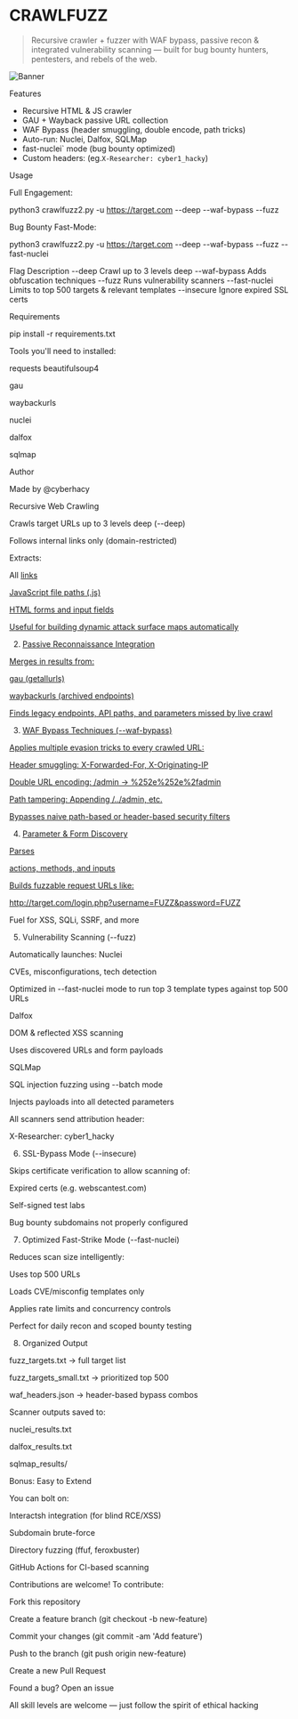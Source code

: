 # CRAWLFUZZ 

> Recursive crawler + fuzzer with WAF bypass, passive recon & integrated vulnerability scanning — built for bug bounty hunters, pentesters, and rebels of the web.

![Banner](https://raw.githubusercontent.com/cyberhacy/crawlfuzz/main/banner.png)



   Features

-  Recursive HTML & JS crawler
-  GAU + Wayback passive URL collection
-  WAF Bypass (header smuggling, double encode, path tricks)
-  Auto-run: Nuclei, Dalfox, SQLMap
-  fast-nuclei` mode (bug bounty optimized)
-  Custom headers: (eg.`X-Researcher: cyber1_hacky`)


 Usage

 Full Engagement:

python3 crawlfuzz2.py -u https://target.com --deep --waf-bypass --fuzz

Bug Bounty Fast-Mode:

python3 crawlfuzz2.py -u https://target.com --deep --waf-bypass --fuzz --fast-nuclei


  Flag	                Description
--deep	                Crawl up to 3 levels deep
--waf-bypass	          Adds obfuscation techniques
--fuzz	                Runs vulnerability scanners
--fast-nuclei	          Limits to top 500 targets & relevant templates
--insecure	            Ignore expired SSL certs


 Requirements

pip install -r requirements.txt

Tools you'll need to installed:

requests
beautifulsoup4

gau
    
waybackurls

nuclei
    
dalfox
    
sqlmap

 Author

Made by @cyberhacy

Recursive Web Crawling

 Crawls target URLs up to 3 levels deep (--deep)

 Follows internal links only (domain-restricted)

  Extracts:

  All <a href> links

  JavaScript file paths (.js)

  HTML forms and input fields

  Useful for building dynamic attack surface maps automatically

2. Passive Reconnaissance Integration

Merges in results from:

gau (getallurls)

waybackurls (archived endpoints)

Finds legacy endpoints, API paths, and parameters missed by live crawl

3. WAF Bypass Techniques (--waf-bypass)

Applies multiple evasion tricks to every crawled URL:

Header smuggling: X-Forwarded-For, X-Originating-IP

Double URL encoding: /admin → %252e%252e%2fadmin

Path tampering: Appending /../admin, etc.

Bypasses naive path-based or header-based security filters

4. Parameter & Form Discovery

Parses <form> actions, methods, and inputs

Builds fuzzable request URLs like:

http://target.com/login.php?username=FUZZ&password=FUZZ

Fuel for XSS, SQLi, SSRF, and more

5. Vulnerability Scanning (--fuzz)

Automatically launches:
Nuclei

CVEs, misconfigurations, tech detection
    
Optimized in --fast-nuclei mode to run top 3 template types against top 500 URLs

Dalfox

DOM & reflected XSS scanning

Uses discovered URLs and form payloads

SQLMap

SQL injection fuzzing using --batch mode

Injects payloads into all detected parameters

All scanners send attribution header:

X-Researcher: cyber1_hacky

6. SSL-Bypass Mode (--insecure)

Skips certificate verification to allow scanning of:

Expired certs (e.g. webscantest.com)

Self-signed test labs

 Bug bounty subdomains not properly configured
    
7. Optimized Fast-Strike Mode (--fast-nuclei)

Reduces scan size intelligently:

Uses top 500 URLs

Loads CVE/misconfig templates only

Applies rate limits and concurrency controls

 Perfect for daily recon and scoped bounty testing
    
 8. Organized Output

fuzz_targets.txt → full target list

fuzz_targets_small.txt → prioritized top 500

waf_headers.json → header-based bypass combos
    
Scanner outputs saved to:

nuclei_results.txt

dalfox_results.txt

sqlmap_results/
        
Bonus: Easy to Extend

You can bolt on:

Interactsh integration (for blind RCE/XSS)

Subdomain brute-force

Directory fuzzing (ffuf, feroxbuster)

GitHub Actions for CI-based scanning







Contributions are welcome! To contribute:

Fork this repository

Create a feature branch (git checkout -b new-feature)

Commit your changes (git commit -am 'Add feature')

Push to the branch (git push origin new-feature)

Create a new Pull Request

Found a bug? Open an issue

All skill levels are welcome — just follow the spirit of ethical hacking

